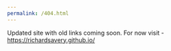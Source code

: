 ```yaml
---
permalink: /404.html
---
```


Updated site with old links coming soon. For now visit - https://richardsavery.github.io/
